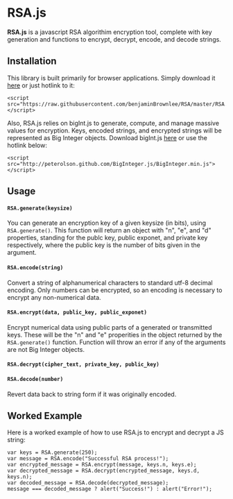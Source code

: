# RSA.js
**RSA.js** is a javascript RSA algorithim encryption tool, complete with key generation and functions to encrypt, decrypt, encode, and decode strings.
## Installation
This library is built primarily for browser applications. Simply download it [here](https://raw.githubusercontent.com/benjaminBrownlee/RSA/master/RSA.min.js) or just hotlink to it:
      
	<script src="https://raw.githubusercontent.com/benjaminBrownlee/RSA/master/RSA.min.js"></script>
      
Also, RSA.js relies on bigInt.js to generate, compute, and manage massive values for encryption. Keys, encoded strings, and encrypted strings will be represented as Big Integer objects.  Download bigInt.js [here](http://peterolson.github.com/BigInteger.js/BigInteger.min.js) or use the hotlink below:

	<script src="http://peterolson.github.com/BigInteger.js/BigInteger.min.js"></script>
## Usage
#### `RSA.generate(keysize)`
You can generate an encryption key of a given keysize (in bits), using `RSA.generate()`. This function will return an object with "n", "e", and "d" properties, standing for the publc key, public exponet, and private key respectively, where the public key is the number of bits given in the argument.

#### `RSA.encode(string)`
Convert a string of alphanumerical characters to standard utf-8 decimal encoding.  Only numbers can be encrypted, so an encoding is necessary to encrypt any non-numerical data.

#### `RSA.encrypt(data, public_key, public_exponet)`
Encrypt numerical data using public parts of a generated or transmitted keys.  These will be the "n" and "e" properities in the object returned by the `RSA.generate()` function.  Function will throw an error if any of the arguments are not Big Integer objects.

#### `RSA.decrypt(cipher_text, private_key, public_key)`


#### `RSA.decode(number)`
Revert data back to string form if it was originally encoded.

## Worked Example
Here is a worked example of how to use RSA.js to encrypt and decrypt a JS string:

	var keys = RSA.generate(250);
	var message = RSA.encode("Successful RSA process!");
	var encrypted_message = RSA.encrypt(message, keys.n, keys.e);
	var decrypted_message = RSA.decrypt(encrypted_message, keys.d, keys.n);
	var decoded_message = RSA.decode(decrypted_message);
	message === decoded_message ? alert("Success!") : alert("Error!");
